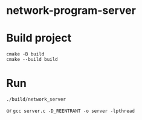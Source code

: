 # network-program-server

# Build project
```
cmake -B build
cmake --build build
```

# Run
```
./build/network_server
```
or
`gcc server.c -D_REENTRANT -o server -lpthread`
